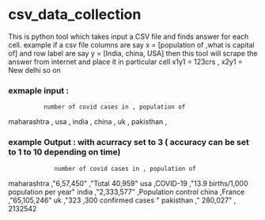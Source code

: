 # csv_data_collection
This is python tool which takes input a CSV file and finds answer for each cell. example if a csv file  columns are say x = [population of ,what is capital of] and row label are say y = [India, china, USA] then this tool will scrape the answer from internet and place it in particular cell x1y1 = 123crs , x2y1 = New delhi so on

### exmaple input :
              number of covid cases in , population of 
maharashtra                           , 
usa                                   ,
india                                 ,
china                                 ,
uk                                    ,
pakisthan                             , 

### example Output : with acurracy set to 3 ( accuracy can be set to 1 to 10 depending on time)
                 number of covid cases in , population of
maharashtra    ,"6,57,450"                ,"Total 40,959"
usa            ,COVID-19                  ,"13.9 births/1,000 population per year"
india          ,"2,333,577"               ,Population control
china          ,France                    ,"65,105,246"
uk             ,"323                      ,300 confirmed cases "
pakisthan      ," 280,027"               , 2132542  

